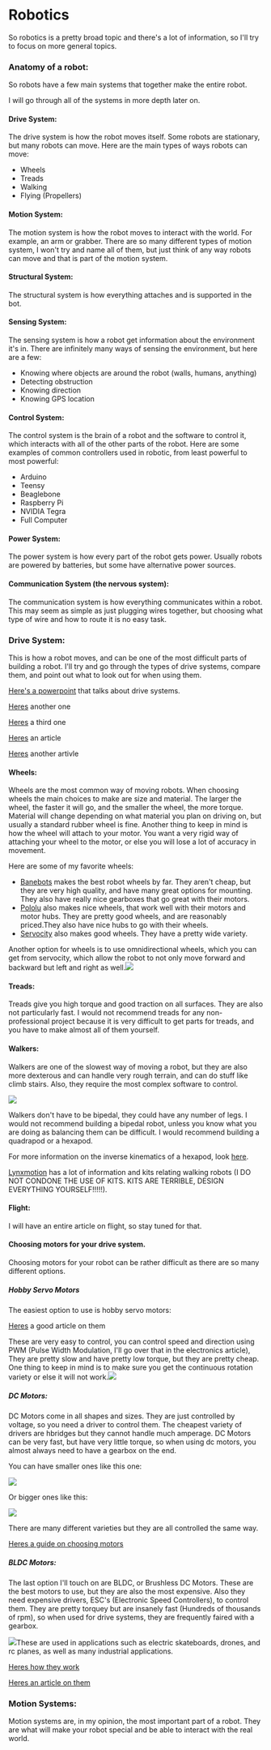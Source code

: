 # Robotics

So robotics is a pretty broad topic and there's a lot of information, so I'll try to focus on more general topics.

### Anatomy of a robot:

So robots have a few main systems that together make the entire robot.

I will go through all of the systems in more depth later on.

#### Drive System:

The drive system is how the robot moves itself. Some robots are stationary, but many robots can move. Here are the main types of ways robots can move:

* Wheels
* Treads
* Walking
* Flying \(Propellers\)

#### Motion System:

The motion system is how the robot moves to interact with the world. For example, an arm or grabber. There are so many different types of motion system, I won't try and name all of them, but just think of any way robots can move and that is part of the motion system.

#### Structural System:

The structural system is how everything attaches and is supported in the bot.

#### Sensing System:

The sensing system is how a robot get information about the environment it's in. There are infinitely many ways of sensing the environment, but here are a few:

* Knowing where objects are around the robot \(walls, humans, anything\)
* Detecting obstruction
* Knowing direction
* Knowing GPS location

#### Control System:

The control system is the brain of a robot and the software to control it, which interacts with all of the other parts of the robot. Here are some examples of common controllers used in robotic, from least powerful to most powerful:

* Arduino
* Teensy
* Beaglebone
* Raspberry Pi
* NVIDIA Tegra
* Full Computer

#### Power System:

The power system is how every part of the robot gets power. Usually robots are powered by batteries, but some have alternative power sources.

#### Communication System \(the nervous system\):

The communication system is how everything communicates within a robot. This may seem as simple as just plugging wires together, but choosing what type of wire and how to route it is no easy task.

### Drive System:

This is how a robot moves, and can be one of the most difficult parts of building a robot. I'll try and go through the types of drive systems, compare them, and point out what to look out for when using them.

[Here's a powerpoint](https://www.simbotics.org/files/pdf/mobility.pdf) that talks about drive systems.

[Heres](http://first.wpi.edu/Images/CMS/First/2007CON_Drive_Systems_Copioli.pdf) another one

[Heres](http://cyborgeagles.weebly.com/uploads/2/1/8/1/21816346/robot__drive_systems.pdf) a third one

[Heres](http://www.roboticsbible.com/robot-drive-systems.html) an article

[Heres](http://www.robotbasics.com/robot-drive-system) another artivle

#### Wheels:

Wheels are the most common way of moving robots. When choosing wheels the main choices to make are size and material. The larger the wheel, the faster it will go, and the smaller the wheel, the more torque. Material will change depending on what material you plan on driving on, but usually a standard rubber wheel is fine. Another thing to keep in mind is how the wheel will attach to your motor. You want a very rigid way of attaching your wheel to the motor, or else you will lose a lot of accuracy in movement.

Here are some of my favorite wheels:

* [Banebots](http://banebots.com/) makes the best robot wheels by far. They aren't cheap, but they are very high quality, and have many great options for mounting. They also have really nice gearboxes that go great with their motors. 
* [Pololu](https://www.pololu.com/) also makes nice wheels, that work well with their motors and motor hubs. They are pretty good wheels, and are reasonably priced.They also have nice hubs to go with their wheels.
* [Servocity](https://www.servocity.com/) also makes good wheels. They have a pretty wide variety.

Another option for wheels is to use omnidirectional wheels, which you can get from servocity, which allow the robot to not only move forward and backward but left and right as well.![](/assets/import.png)

#### Treads:

Treads give you high torque and good traction on all surfaces. They are also not particularly fast. I would not recommend treads for any non-professional project because it is very difficult to get parts for treads, and you have to make almost all of them yourself.

#### Walkers:

Walkers are one of the slowest way of moving a robot, but they are also more dexterous and can handle very rough terrain, and can do stuff like climb stairs. Also, they require the most complex software to control.

![](/assets/import2.png)

Walkers don't have to be bipedal, they could have any number of legs. I would not recommend building a bipedal robot, unless you know what you are doing as balancing them can be difficult. I would recommend building a quadrapod or a hexapod.

For more information on the inverse kinematics of a hexapod, look [here](http://toglefritz.com/hexapod-inverse-kinematics-equations/).

[Lynxmotion](http://www.lynxmotion.com/) has a lot of information and kits relating walking robots \(I DO NOT CONDONE THE USE OF KITS. KITS ARE TERRIBLE, DESIGN EVERYTHING YOURSELF!!!!!\).

#### Flight:

I will have an entire article on flight, so stay tuned for that.

#### Choosing motors for your drive system.

Choosing motors for your robot can be rather difficult as there are so many different options.

##### Hobby Servo Motors

The easiest option to use is hobby servo motors:

[Heres](https://www.ez-robot.com/Tutorials/Lesson/48) a good article on them

These are very easy to control, you can control speed and direction using PWM \(Pulse Width Modulation, I'll go over that in the electronics article\), They are pretty slow and have pretty low torque, but they are pretty cheap. One thing to keep in mind is to make sure you get the continuous rotation variety or else it will not work.![](/assets/import3.png)

##### DC Motors:

DC Motors come in all shapes and sizes. They are just controlled by voltage, so you need a driver to control them. The cheapest variety of drivers are hbridges but they cannot handle much amperage. DC Motors can be very fast, but have very little torque, so when using dc motors, you almost always need to have a gearbox on the end.

You can have smaller ones like this one:

![](/assets/import4.png)

Or bigger ones like this:

![](/assets/import5.png)

There are many different varieties but they are all controlled the same way.

[Heres a guide on choosing motors](http://www.servomagazine.com/index.php/magazine/article/tips_for_selecting_dc_motors_for_your_mobile_robot)

##### BLDC Motors:

The last option I'll touch on are BLDC, or Brushless DC Motors. These are the best motors to use, but they are also the most expensive. Also they need expensive drivers, ESC's \(Electronic Speed Controllers\), to control them. They are pretty torquey but are insanely fast \(Hundreds of thousands of rpm\), so when used for drive systems, they are frequently faired with a gearbox.

![](/assets/import6.png)These are used in applications such as electric skateboards, drones, and rc planes, as well as many industrial applications.

[Heres how they work](https://www.youtube.com/watch?v=bCEiOnuODac)

[Heres an article on them](https://www.roboticstomorrow.com/article/2016/10/brushless-motors-whats-the-big-difference/9025/)

### Motion Systems:

Motion systems are, in my opinion, the most important part of a robot. They are what will make your robot special and be able to interact with the real world.

